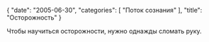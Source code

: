 {
   "date": "2005-06-30",
   "categories": [
      "Поток сознания"
   ],
   "title": "Осторожность"
}

Чтобы научиться осторожности, нужно однажды сломать руку.
